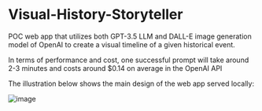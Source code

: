 # Visual-History-Storyteller
POC web app that utilizes both GPT-3.5 LLM and DALL-E image generation model of OpenAI to create a visual timeline of a given historical event.

In terms of performance and cost, one successful prompt will take around 2-3 minutes and costs around $0.14 on average in the OpenAI API

The illustration below shows the main design of the web app served locally:

![image](https://github.com/ejcrusina/Visual-History-Storyteller/assets/84625778/8a3f15de-8927-40f8-9efc-5e5e65126955)

